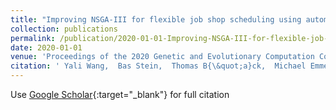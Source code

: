 ```yaml
---
title: "Improving NSGA-III for flexible job shop scheduling using automatic configuration, smart initialization and local search"
collection: publications
permalink: /publication/2020-01-01-Improving-NSGA-III-for-flexible-job-shop-scheduling-using-automatic-configuration-smart-initialization-and-local-search
date: 2020-01-01
venue: 'Proceedings of the 2020 Genetic and Evolutionary Computation Conference Companion'
citation: ' Yali Wang,  Bas Stein,  Thomas B{\&quot;a}ck,  Michael Emmerich, &quot;Improving NSGA-III for flexible job shop scheduling using automatic configuration, smart initialization and local search.&quot; Proceedings of the 2020 Genetic and Evolutionary Computation Conference Companion, 2020.'
---
```

Use [Google Scholar](https://scholar.google.com/scholar?q=Improving+NSGA+III+for+flexible+job+shop+scheduling+using+automatic+configuration,+smart+initialization+and+local+search){:target="_blank"} for full citation